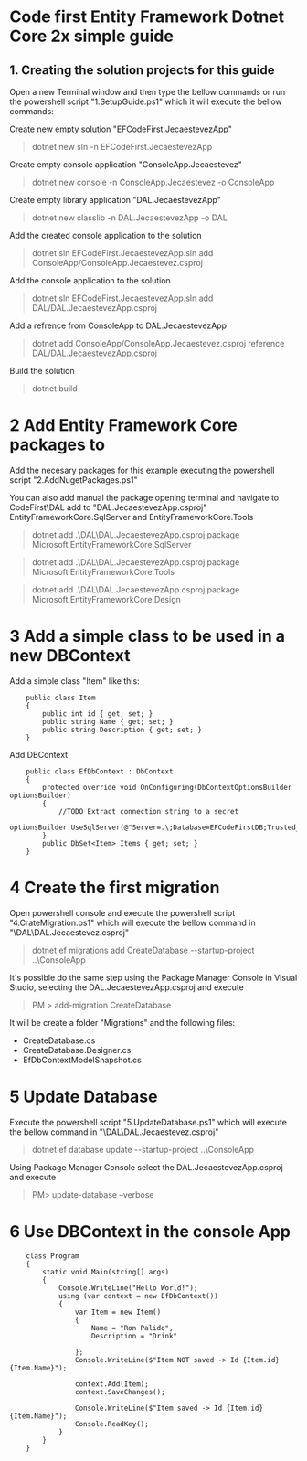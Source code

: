 # Code first Entity Framework Dotnet Core 2x simple guide

## 1. Creating the solution projects for this guide
Open a new Terminal window and then type the bellow commands or run the powershell script "1.SetupGuide.ps1" which it will execute the bellow commands:

Create new empty solution "EFCodeFirst.JecaestevezApp"
 > dotnet new sln -n EFCodeFirst.JecaestevezApp

Create empty console application "ConsoleApp.Jecaestevez"
 > dotnet new console -n ConsoleApp.Jecaestevez -o ConsoleApp

Create empty library application "DAL.JecaestevezApp"
 > dotnet new classlib -n DAL.JecaestevezApp -o DAL

 Add the created console application to the solution
  > dotnet sln EFCodeFirst.JecaestevezApp.sln add ConsoleApp/ConsoleApp.Jecaestevez.csproj  

Add the console application to the solution
  > dotnet sln EFCodeFirst.JecaestevezApp.sln add DAL/DAL.JecaestevezApp.csproj  

Add a refrence from ConsoleApp to DAL.JecaestevezApp
  >dotnet add ConsoleApp/ConsoleApp.Jecaestevez.csproj reference DAL/DAL.JecaestevezApp.csproj

Build the solution
 > dotnet build

# 2 Add Entity Framework Core packages to 
Add the necesary packages for this example executing the powershell script "2.AddNugetPackages.ps1"

You can also add manual the package opening  terminal and navigate to CodeFirst\DAL add to "DAL.JecaestevezApp.csproj"  EntityFrameworkCore.SqlServer and EntityFrameworkCore.Tools

> dotnet add .\DAL\DAL.JecaestevezApp.csproj package Microsoft.EntityFrameworkCore.SqlServer

> dotnet add .\DAL\DAL.JecaestevezApp.csproj package Microsoft.EntityFrameworkCore.Tools 

> dotnet add .\DAL\DAL.JecaestevezApp.csproj package Microsoft.EntityFrameworkCore.Design 

# 3 Add a simple class to be used in a new  DBContext
Add a simple class "Item" like this:
```
    public class Item
    {
        public int id { get; set; }
        public string Name { get; set; }
        public string Description { get; set; }
    }
```
Add DBContext
```
    public class EfDbContext : DbContext
    {
        protected override void OnConfiguring(DbContextOptionsBuilder optionsBuilder)
        {
            //TODO Extract connection string to a secret
            optionsBuilder.UseSqlServer(@"Server=.\;Database=EFCodeFirstDB;Trusted_Connection=True;MultipleActiveResultSets=true");
        }
        public DbSet<Item> Items { get; set; }
    }
```
# 4 Create the first migration
Open powershell console and execute the powershell script  "4.CrateMigration.ps1" which will execute the bellow command in "\DAL\DAL.Jecaestevez.csproj"
> dotnet ef  migrations add CreateDatabase --startup-project ..\ConsoleApp

It's possible do the same step using the Package Manager Console in Visual Studio, selecting the DAL.JecaestevezApp.csproj and execute 
> PM > add-migration CreateDatabase

It will be create a folder "Migrations" and the following files:
* CreateDatabase.cs
* CreateDatabase.Designer.cs
* EfDbContextModelSnapshot.cs

# 5 Update Database
Execute the powershell script  "5.UpdateDatabase.ps1" which will execute the bellow command in "\DAL\DAL.Jecaestevez.csproj"
> dotnet ef database update --startup-project ..\ConsoleApp

Using Package Manager Console select the DAL.JecaestevezApp.csproj and execute 
> PM> update-database –verbose



# 6 Use DBContext in the console App
```
    class Program
    {
        static void Main(string[] args)
        {
            Console.WriteLine("Hello World!");
            using (var context = new EfDbContext())
            {
                var Item = new Item()
                {
                    Name = "Ron Palido",
                    Description = "Drink"

                };
                Console.WriteLine($"Item NOT saved -> Id {Item.id} {Item.Name}");

                context.Add(Item);
                context.SaveChanges();

                Console.WriteLine($"Item saved -> Id {Item.id} {Item.Name}");
                Console.ReadKey();
            }
        }
    }
```
